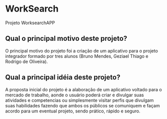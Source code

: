 WorkSearch
=========

Projeto WorksearchAPP 

## Qual o principal motivo deste projeto?
O principal motivo do projeto foi a criação de um aplicativo para o projeto integrador formado por tres alunos (Bruno Mendes, Geziael Thiago e Rodrigo de Oliveira).

## Qual a principal idéia deste projeto?
A proposta inicial do projeto é a alaboração de um aplicativo voltado para o mercado de trabalho, aonde o usuário poderá criar e divulgar suas atividades e competencias ou simplesmente visitar perfis que divulgam suas habilidades fazendo que ambos os públicos se comuniquem e façam acordo para um eventual projeto, sendo prático, rápido e seguro.





